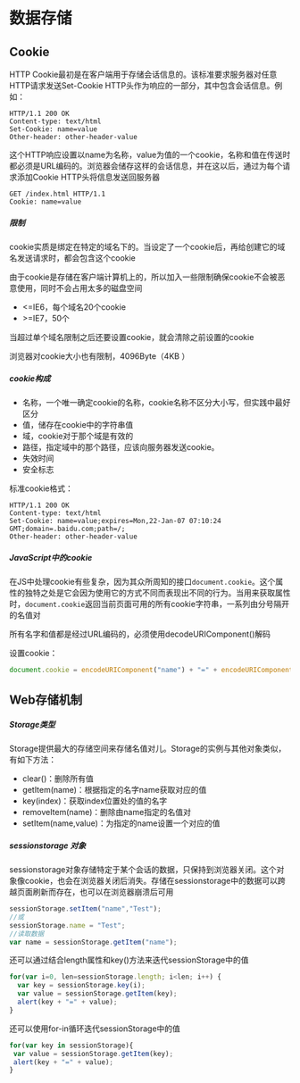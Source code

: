 # 数据存储



## Cookie

HTTP Cookie最初是在客户端用于存储会话信息的。该标准要求服务器对任意HTTP请求发送Set-Cookie HTTP头作为响应的一部分，其中包含会话信息。例如：

```
HTTP/1.1 200 OK
Content-type: text/html
Set-Cookie: name=value
Other-header: other-header-value
```

这个HTTP响应设置以name为名称，value为值的一个cookie，名称和值在传送时都必须是URL编码的。浏览器会储存这样的会话信息，并在这以后，通过为每个请求添加Cookie HTTP头将信息发送回服务器

```
GET /index.html HTTP/1.1
Cookie: name=value
```

##### 限制

cookie实质是绑定在特定的域名下的。当设定了一个cookie后，再给创建它的域名发送请求时，都会包含这个cookie

由于cookie是存储在客户端计算机上的，所以加入一些限制确保cookie不会被恶意使用，同时不会占用太多的磁盘空间

- <=IE6，每个域名20个cookie
- \>=IE7，50个

当超过单个域名限制之后还要设置cookie，就会清除之前设置的cookie

浏览器对cookie大小也有限制，4096Byte（4KB ）

##### cookie构成

- 名称，一个唯一确定cookie的名称，cookie名称不区分大小写，但实践中最好区分
- 值，储存在cookie中的字符串值
- 域，cookie对于那个域是有效的
- 路径，指定域中的那个路径，应该向服务器发送cookie。
- 失效时间
- 安全标志

标准cookie格式：

```
HTTP/1.1 200 OK
Content-type: text/html
Set-Cookie: name=value;expires=Mon,22-Jan-07 07:10:24 GMT;domain=.baidu.com;path=/;
Other-header: other-header-value
```

##### JavaScript中的cookie

在JS中处理cookie有些复杂，因为其众所周知的接口`document.cookie`。这个属性的独特之处是它会因为使用它的方式不同而表现出不同的行为。当用来获取属性时，`document.cookie`返回当前页面可用的所有cookie字符串，一系列由分号隔开的名值对

所有名字和值都是经过URL编码的，必须使用decodeURIComponent()解码

设置cookie：

```javascript
document.cookie = encodeURIComponent("name") + "=" + encodeURIComponent("Tom"); 
```



## Web存储机制

##### Storage类型

Storage提供最大的存储空间来存储名值对儿。Storage的实例与其他对象类似，有如下方法：

- clear()：删除所有值
- getItem(name)：根据指定的名字name获取对应的值
- key(index)：获取index位置处的值的名字
- removeItem(name)：删除由name指定的名值对
- setItem(name,value)：为指定的name设置一个对应的值

##### sessionstorage 对象

sessionstorage对象存储特定于某个会话的数据，只保持到浏览器关闭。这个对象像cookie，也会在浏览器关闭后消失。存储在sessionstorage中的数据可以跨越页面刷新而存在，也可以在浏览器崩溃后可用

```javascript
sessionStorage.setItem("name","Test");
//或
sessionStorage.name = "Test";
//读取数据
var name = sessionStorage.getItem("name");
```

还可以通过结合length属性和key()方法来迭代sessionStorage中的值

```javascript
for(var i=0, len=sessionStorage.length; i<len; i++) {
  var key = sessionStorage.key(i);
  var value = sessionStorage.getItem(key);
  alert(key + "=" + value);
}
```

还可以使用for-in循环迭代sessionStorage中的值

```javascript
for(var key in sessionStorage){
 var value = sessionStorage.getItem(key);
 alert(key + "=" + value);
}
```

